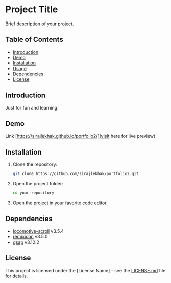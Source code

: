 # Project Title

Brief description of your project.

## Table of Contents

- [Introduction](#introduction)
- [Demo](#demo)
- [Installation](#installation)
- [Usage](#usage)
- [Dependencies](#dependencies)
- [License](#license)

## Introduction
Just for fun and learning.

## Demo

Link [https://sirajlekhak.github.io/portfolio2/](visit here for live preview)

## Installation

1. Clone the repository:

    ```bash
    git clone https://github.com/sirajlekhak/portfolio2.git
    ```

2. Open the project folder:

    ```bash
    cd your-repository
    ```

3. Open the project in your favorite code editor.

## Dependencies

- [locomotive-scroll](https://github.com/locomotivemtl/locomotive-scroll) v3.5.4
- [remixicon](https://remixicon.com/) v3.5.0
- [gsap](https://greensock.com/gsap/) v3.12.2

## License

This project is licensed under the [License Name] - see the [LICENSE.md](LICENSE.md) file for details.
